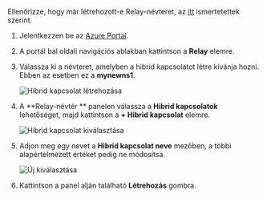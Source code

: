 Ellenőrizze, hogy már létrehozott-e Relay-névteret, az [itt][namespace-how-to] ismertetettek szerint.

1. Jelentkezzen be az [Azure Portal](https://portal.azure.com).
2. A portál bal oldali navigációs ablakban kattintson a **Relay** elemre.
3. Válassza ki a névteret, amelyben a hibrid kapcsolatot létre kívánja hozni. Ebben az esetben ez a **mynewns1**.
   
    ![Hibrid kapcsolat létrehozása](./media/relay-create-hybrid-connection-portal/create-hc-1.png)
4. A **Relay-névtér ** panelen válassza a **Hibrid kapcsolatok** lehetőséget, majd kattintson a **+ Hibrid kapcsolat** elemre.
   
    ![Hibrid kapcsolat kiválasztása](./media/relay-create-hybrid-connection-portal/create-hc-2.png)
5. Adjon meg egy nevet a **Hibrid kapcsolat neve** mezőben, a többi alapértelmezett értéket pedig ne módosítsa.
   
    ![Új kiválasztása](./media/relay-create-hybrid-connection-portal/create-hc-3.png)
6. Kattintson a panel alján található **Létrehozás** gombra.

[namespace-how-to]: ../articles/service-bus-relay/relay-create-namespace-portal.md 

<!--HONumber=Nov16_HO2-->


